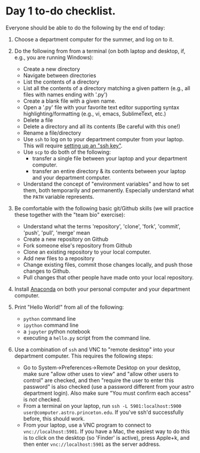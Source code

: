 # Day 1 to-do checklist.

Everyone should be able to do the following by the end of today:

1. Choose a department computer for the summer, and log on to it. 

2. Do the following from from a terminal (on both laptop and desktop, if, e.g., you are running Windows):
	* Create a new directory
	* Navigate between directories
	* List the contents of a directory
	* List all the contents of a directory matching a given pattern (e.g., all files with names ending with '.py')
	* Create a blank file with a given name.
	* Open a '.py' file with your favorite text editor supporting syntax highlighting/formatting (e.g., vi, emacs, SublimeText, etc.)
	* Delete a file
	* Delete a directory and all its contents (Be careful with this one!)
	* Rename a file/directory
	* Use `ssh` to log on to your department computer from your laptop.  This will require [setting up an "ssh key"](http://www.astro.princeton.edu/docs/SSH#Keys).
	* Use `scp` to do both of the following:
		* transfer a single file between your laptop and your department computer.
		* transfer an entire directory & its contents between your laptop and your department computer.
	* Understand the concept of "environment variables" and how to set them, both temporarily and permanently.  Especially understand what the `PATH` variable represents. 
	
3. Be comfortable with the following basic git/Github skills (we will practice these together with the "team bio" exercise):
	* Understand what the terms 'repository', 'clone', 'fork', 'commit', 'push', 'pull', 'merge' mean
	* Create a new repository on Github
	* Fork someone else's repository from Github
	* Clone an existing repository to your local computer.
	* Add new files to a repository
	* Change existing files, commit those changes locally, and push those changes to Github.
	* Pull changes that other people have made onto your local repository.

4. Install [Anaconda](https://www.continuum.io/downloads) on both your personal computer and your department computer.

5. Print "Hello World!" from all of the following:
	* `python` command line
	* `ipython` command line
	* a `jupyter` python notebook
	* executing a `hello.py` script from the command line.

6. 	Use a combination of `ssh` and VNC to "remote desktop" into your department computer.  This requires the following steps:
	* Go to System->Preferences->Remote Desktop on your desktop, make sure "allow other uses to view" and "allow other users to control" are checked, and then "require the user to enter this password" is also checked (use a password different from your astro department login).  Also make sure "You must confirm each access" is *not* checked.
	* From a terminal on your laptop, run `ssh -L 5901:localhost:5900 user@computer.astro.princeton.edu`.  If you've ssh'd successfully before, this should work.
	* From your laptop, use a VNC program to connect to `vnc://localhost:5901`.  If you have a Mac, the easiest way to do this is to click on the desktop (so 'Finder' is active), press Apple+k, and then enter `vnc://localhost:5901` as the server address.
	